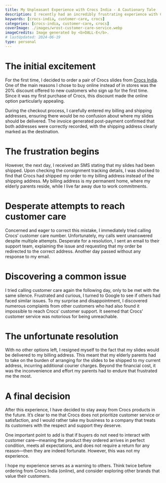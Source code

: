 ```yaml
---
title: My Unpleasant Experience with Crocs India - A Cautionary Tale
description: I recently had an incredibly frustrating experience with Crocs India, which I feel compelled to share as a cautionary tale for anyone considering making a purchase from their website.
keywords: [crocs-india, customer-care, crocs]
categories: [crocs-india, customer-care, crocs]
coverImage: ./images/wrost-customer-care-service.webp
imageCredits: Image generated by <b>DALL-E</b>.
# lastUpdated: 2024-06-19
type: personal
---
```


# The initial excitement

For the first time, I decided to order a pair of Crocs slides from <a href="https://www.crocs.in/" target="_blank">Crocs India</a>. One of the main reasons I chose to buy online instead of in stores was the 20% discount offered to new customers who sign up for the first time. Since it was my first purchase of Crocs, this discount made the online option particularly appealing.

During the checkout process, I carefully entered my billing and shipping addresses, ensuring there would be no confusion about where my slides should be delivered. The invoice generated post-payment confirmed that both addresses were correctly recorded, with the shipping address clearly marked as the destination.

# The frustration begins

However, the next day, I received an SMS stating that my slides had been shipped. Upon checking the consignment tracking details, I was shocked to find that Crocs had shipped my order to my billing address instead of the shipping address. My billing address is my permanent home, where my elderly parents reside, while I live far away due to work commitments.

# Desperate attempts to reach customer care

Concerned and eager to correct this mistake, I immediately tried calling Crocs’ customer care number. Unfortunately, my calls went unanswered despite multiple attempts. Desperate for a resolution, I sent an email to their support team, explaining the issue and requesting that my order be redirected to the correct address. Another day passed without any response to my email.

# Discovering a common issue

I tried calling customer care again the following day, only to be met with the same silence. Frustrated and curious, I turned to Google to see if others had faced similar issues. To my surprise and disappointment, I discovered numerous complaints from other customers who had also found it impossible to reach Crocs’ customer support. It seemed that Crocs’ customer service was notorious for being unreachable.

# The unfortunate resolution

With no other options left, I resigned myself to the fact that my slides would be delivered to my billing address. This meant that my elderly parents had to take on the burden of arranging for the slides to be shipped to my current address, incurring additional courier charges. Beyond the financial cost, it was the inconvenience and effort my parents had to endure that frustrated me the most.

# A final decision

After this experience, I have decided to stay away from Crocs products in the future. It’s clear to me that Crocs does not prioritize customer service or satisfaction, and I would rather take my business to a company that treats its customers with the respect and support they deserve.

One important point to add is that if buyers do not need to interact with customer care—meaning the product they ordered arrives in perfect condition, meets all expectations, and does not require a return for any reason—then they are indeed fortunate. However, this was not my experience.

I hope my experience serves as a warning to others. Think twice before ordering from Crocs India (online), and consider exploring other brands that value their customers.